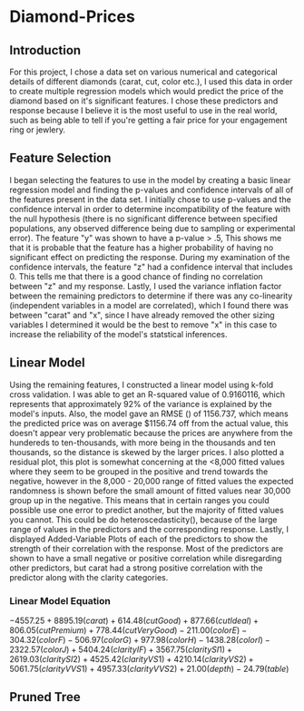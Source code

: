 # Diamond-Prices

## Introduction
For this project, I chose a data set on various numerical and categorical details of different diamonds (carat, cut, color etc.), I used this data in order to create multiple regression models which would predict the price of the diamond based on it's significant features. I chose these predictors and response because I believe it is the most useful to use in the real world, such as being able to tell if you're getting a fair price for your engagement ring or jewlery.

## Feature Selection
I began selecting the features to use in the model by creating a basic linear regression model and finding the p-values and confidence intervals of all of the features present in the data set. I initially chose to use p-values and the confidence interval in order to determine incompatibility of the feature with the null hypothesis (there is no significant difference between specified populations, any observed difference being due to sampling or experimental error). The feature "y" was shown to have a p-value > .5, This shows me that it is probable that the feature has a higher probability of having no significant effect on predicting the response. During my examination of the confidence intervals, the feature "z" had a confidence interval that includes 0. This tells me that there is a good chance of finding no correlation between "z" and my response. Lastly, I used the variance inflation factor between the remaining predictors to determine if there was any co-linearity (independent variables in a model are correlated), which I found there was between "carat" and "x", since I have already removed the other sizing variables I determined it would be the best to remove "x" in this case to increase the reliability of the model's statstical inferences.

## Linear Model
Using the remaining features, I constructed a linear model using k-fold cross validation. I was able to get an R-squared value of 0.9160116, which represents that approximately 92% of the variance is explained by the model's inputs. Also, the model gave an RMSE () of 1156.737, which means the predicted price was on average $1156.74 off from the actual value, this doesn't appear very problematic because the prices are anywhere from the hundereds to ten-thousands, with more being in the thousands and ten thousands, so the distance is skewed by the larger prices. I also plotted a residual plot, this plot is somewhat concerning at the <8,000 fitted values where they seem to be grouped in the positive and trend towards the negative, however in the 8,000 - 20,000 range of fitted values the expected randomness is shown before the small amount of fitted values near 30,000 group up in the negative. This means that in certain ranges you could possible use one error to predict another, but the majority of fitted values you cannot. This could be do heteroscedasticity(), because of the large range of values in the predictors and the corresponding response. Lastly, I displayed Added-Variable Plots of each of the predictors to show the strength of their correlation with the response. Most of the predictors are shown to have a small negative or positive correlation while disregarding other predictors, but carat had a strong positive correlation with the predictor along with the clarity categories.

### Linear Model Equation
$-4557.25 + 8895.19(carat) + 614.48(cutGood) + 877.66(cutIdeal) + 806.05(cutPremium) + 778.44(cutVeryGood) - 211.00(colorE) - 304.32(colorF) - 506.97(colorG) +
977.98(colorH) - 1438.28(colorI) - 2322.57(colorJ) + 5404.24(clarityIF) + 3567.75(claritySI1) + 2619.03(claritySI2) + 4525.42(clarityVS1) + 4210.14(clarityVS2) +
5061.75(clarityVVS1) + 4957.33(clarityVVS2) + 21.00(depth) - 24.79(table)$

## Pruned Tree

